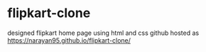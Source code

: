 # flipkart-clone
designed flipkart home page using html and css
github hosted as https://narayan95.github.io/flipkart-clone/
